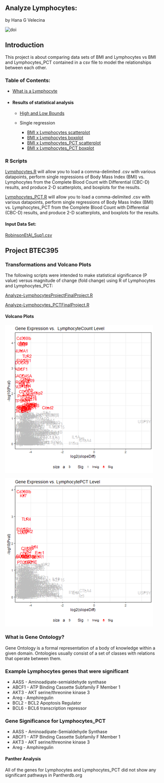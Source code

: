 ## Analyze Lymphocytes:
 by Hana G Velecina

![doi](Images/zenodo.3373938.svg?sanitize=true)

## Introduction
This project is about comparing data sets of BMI and Lymphocytes vs BMI and Lymphocytes_PCT contained in a csv file to model the relationships between each other. 

### Table of Contents:

- [What is a Lymphocyte](document/what_is_lymphocyte.md)
- #### Results of statistical analysis

     - [High and Low Bounds](document/high_and_low_bound.md)

     - Single regression
          - [BMI x Lymphocytes scatterplot](document/bmi_lymphocyte_scatter.md)
          - [BMI x Lymphocytes boxplot](document/bmi_lymphocyte_boxplot.md)
          - [BMI x Lymphocytes_PCT scatterplot](document/bmi_lymphocyte_pct_scatter.md)
          - [BMI x Lymphocytes_PCT boxplot](document/bmi_lymphocyte_pct_boxplot.md)
          


### R Scripts

[Lymphocytes.R](scripts/Analyze-Lymphocytes.R) will allow you to load a comma-delimited .csv with various datapoints, perform single regressions of Body Mass Index (BMI) vs. Lymphocytes from the Complete Blood Count with Differential (CBC-D) results, and produce 2-D scatterplots, and boxplots for the results.


[Lymphocytes_PCT.R](scripts/Analyze-Lymphocytes_PCT.R) 
will allow you to load a comma-delimited .csv with various datapoints, perform single regressions of Body Mass Index (BMI) vs. Lymphocytes_PCT from the Complete Blood Count with Differential (CBC-D) results, and produce 2-D scatterplots, and boxplots for the results.


#### Input Data Set: 
[RobinsonEtAl_Sup1.csv](data/RobinsonEtAl_Sup1.csv)


## Project BTEC395
### Transformations and Volcano Plots

The following scripts were intended to make statistical significance (P value) versus magnitude of change (fold change) using R of Lymphocytes and Lymphocytes_PCT:

[Analyze-LymphocytesProjectFinalProject.R](scripts/Analyze-LymphocytesFinalProject.R)

[Analyze-Lymphocytes_PCTFinalProject.R](scripts/Analyze-Lymphocytes_PCTFinalProject.R)

#### Volcano Plots

![LymphocyteCountplot.png](fig_output/LymphocyteCountplot.png)


![LymphocytePCTplot.png](fig_output/LymphocytePCTplot.png)


### What is Gene Ontology?

Gene Ontology is a formal representation of a body of knowledge within a given domain. Ontologies usually consist of a set of classes with relations that operate between them.

### Example Lymphocytes genes that were significant

- AASS - Aminoadipate-semialdehyde synthase
- ABCF1 - ATP Binding Cassette Subfamily F Member 1
- AKT3 - AKT serine/threonine kinase 3
- Areg - Amphiregulin
- BCL2 - BCL2 Apoptosis Regulator
- BCL6 - BCL6 transcription repressor


### Gene Significance for Lymphocytes_PCT

- AASS - Aminoadipate-Semialdehyde Synthase
- ABCF1 - ATP Binding Cassette Subfamily F Member 1
- AKT3 - AKT serine/threonine kinase 3
- Areg - Amphiregulin


#### Panther Analysis
All of the genes for Lymphocytes and Lymphocytes_PCT did not show any significant pathways in Pantherdb.org


